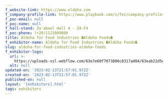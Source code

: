 ```yaml
---
f_website-link: https://www.eldoha.com
f_company-profile-link: https://www.playbook.com/s/fec/company-profiles
f_poc-email: null
f_poc-name: null
f_hall-stand: Za'abeel Hall 4 - Z4-F4
f_poc-phone: (+20)1121009080
title: Aldoha for Food Industries �Aldoha Foods�
f_exhibitor-name: Aldoha for Food Industries �Aldoha Foods�
slug: aldoha-for-food-industries-aldoha-foods
f_exhibitor-logo:
  url: >-
    https://uploads-ssl.webflow.com/63e7e60f7073806c8317ad04/63eab22d5e3d6be0429f964d_NGU5ZA.png
  alt: null
updated-on: '2023-02-13T21:57:01.972Z'
created-on: '2023-02-13T21:57:01.972Z'
published-on: null
layout: '[exhibitors].html'
tags: exhibitors
---
```



